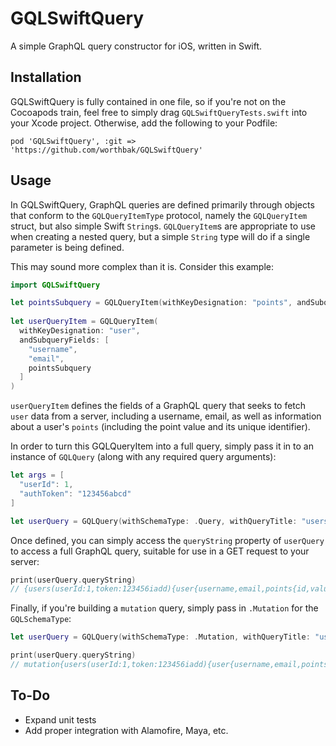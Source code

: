 # GQLSwiftQuery
A simple GraphQL query constructor for iOS, written in Swift. 

## Installation

GQLSwiftQuery is fully contained in one file, so if you're not on the Cocoapods train, feel free to simply drag `GQLSwiftQueryTests.swift` into your Xcode project. Otherwise, add the following to your Podfile: 

```
pod 'GQLSwiftQuery', :git => 'https://github.com/worthbak/GQLSwiftQuery'
```

## Usage

In GQLSwiftQuery, GraphQL queries are defined primarily through objects that conform to the `GQLQueryItemType` protocol, namely the `GQLQueryItem` struct, but also simple Swift `String`s. `GQLQueryItem`s are appropriate to use when creating a nested query, but a simple `String` type will do if a single parameter is being defined. 

This may sound more complex than it is. Consider this example: 

```swift
import GQLSwiftQuery

let pointsSubquery = GQLQueryItem(withKeyDesignation: "points", andSubqueryFields: ["id", "value"])
    
let userQueryItem = GQLQueryItem(
  withKeyDesignation: "user",
  andSubqueryFields: [
    "username",
    "email",
    pointsSubquery
  ]
)
```

`userQueryItem` defines the fields of a GraphQL query that seeks to fetch `user` data from a server, including a username, email, as well as information about a user's `points` (including the point value and its unique identifier). 

In order to turn this GQLQueryItem into a full query, simply pass it in to an instance of `GQLQuery` (along with any required query arguments): 

```swift
let args = [
  "userId": 1,
  "authToken": "123456abcd"
]

let userQuery = GQLQuery(withSchemaType: .Query, withQueryTitle: "users", withQueryArguments: args, withQuery: userQueryItem)
```

Once defined, you can simply access the `queryString` property of `userQuery` to access a full GraphQL query, suitable for use in a GET request to your server: 

```swift
print(userQuery.queryString)
// {users(userId:1,token:123456iadd){user{username,email,points{id,value}}}}
```

Finally, if you're building a `mutation` query, simply pass in `.Mutation` for the `GQLSchemaType`: 

```swift
let userQuery = GQLQuery(withSchemaType: .Mutation, withQueryTitle: "users", withQueryArguments: args, withQuery: userQueryItem)

print(userQuery.queryString)
// mutation{users(userId:1,token:123456iadd){user{username,email,points{id,value}}}}
```

## To-Do

- Expand unit tests
- Add proper integration with Alamofire, Maya, etc. 